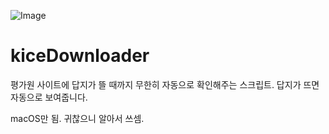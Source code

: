 ![Image](https://farm5.staticflickr.com/4341/36891207342_02ec8b42e4_b.jpg)

# kiceDownloader

평가원 사이트에 답지가 뜰 때까지 무한히 자동으로 확인해주는 스크립트. 답지가 뜨면 자동으로 보여줍니다. 

macOS만 됨. 귀찮으니 알아서 쓰셈.